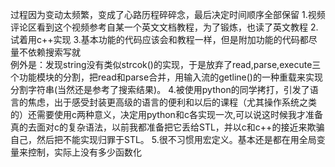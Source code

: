 过程因为变动太频繁，变成了心路历程碎碎念，最后决定时间顺序全部保留
1.视频评论区看到这个视频参考自某一个英文文档教程，为了锻炼，也读了英文教程
2.试着用c++实现
3.基本功能的代码应该会和教程一样，但是附加功能的代码都尽量不依赖搜索写就      
  例外是：发现string没有类似strcok()的实现，于是放弃了read,parse,execute三个功能模块的分割，把read和parse合并，用输入流的getline()的一种重载来实现分割字符串(当然还是参考了搜索结果)。
4.被使用python的同学拷打，引发了语言的焦虑，出于感受封装更高级的语言的便利和以后的课程（尤其操作系统之类的）还需要使用c两种意义，决定用python和c各实现一次,可以说这时候我才准备真的去面对c的复杂语法，以前我都准备把它丢给STL，并以c和c++的接近来欺骗自己，然后把不能实现归罪于STL。
5.很不习惯用宏定义。基本还是都在用全局变量来控制，实际上没有多少函数化